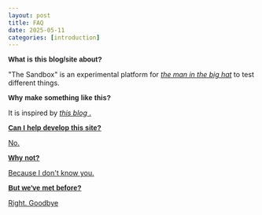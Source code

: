 ```yaml
---
layout: post
title: FAQ
date: 2025-05-11
categories: [introduction]
---
```


<strong style="font-size:1em; font-family: Helvetica, Arial, sans-serif;">What is this blog/site about? </strong>

"The Sandbox" is an experimental platform for *<a href="https://yvaristil.github.io/about/" target="_blank">the man in the big hat</a>* to test different things.

<strong style="font-size:1em; font-family: Helvetica, Arial, sans-serif;">Why make something like this? </strong>

It is inspired by *<a href="https://waitbutwhy.com/" target="_blank">this blog* . 

<strong style="font-size:1em; font-family: Helvetica, Arial, sans-serif;">Can I help develop this site? </strong>

  No.

<strong style="font-size:1em; font-family: Helvetica, Arial, sans-serif;">Why not?</strong>

  Because I don't know you.
 

<strong style="font-size:1em; font-family: Helvetica, Arial, sans-serif;">But we've met before? </strong>

  Right. Goodbye

